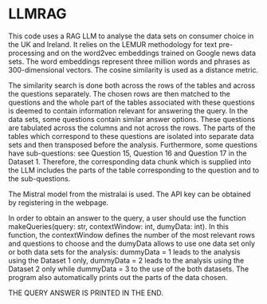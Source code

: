 # LLMRAG


This code uses a RAG LLM to analyse the data sets on consumer choice in the UK and Ireland. It relies on the LEMUR methodology for text pre-processing and on the word2vec embeddings trained on Google news data sets. The word embeddings represent three million words and phrases as 300-dimensional vectors. The cosine similarity is used as a distance metric. 

The similarity search is done both across the rows of the tables and across the questions separately. The chosen rows are then matched to the questions and the whole part of the tables associated with these questions is deemed to contain information relevant for answering the query. In the data sets, some questions contain similar answer options. These questions are tabulated across the columns and not across the rows. The parts of the tables which correspond to these questions are isolated into separate data sets and then transposed before the analysis. Furthermore, some questions have sub-questions: see Question 15, Question 16 and Question 17 in the Dataset 1. Therefore, the corresponding data chunk which is supplied into the LLM includes the parts of the table corresponding to the question and to the sub-questions. 

The Mistral model from the mistralai is used. The API key can be obtained by registering in the webpage. 

In order to obtain an answer to the query, a user should use the function makeQueries(query: str, contextWindow: int, dumyData: int). In this function, the contextWindow defines the number of the most relevant rows and questions to choose and the dumyData allows to use one data set only or both data sets for the analysis: dummyData = 1 leads to the analysis using the Dataset 1 only, dummyData = 2 leads to the analysis using the Dataset 2 only while dummyData = 3 to the use of the both datasets. The program also automatically prints out the parts of the data chosen.

THE QUERY ANSWER IS PRINTED IN THE END.


